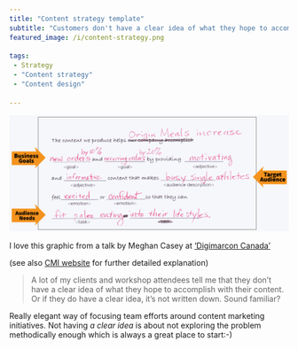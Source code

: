 ```yaml
---
title: "Content strategy template"
subtitle: "Customers don't have a clear idea of what they hope to accomplish with their content. Or if they do have a clear idea, it's not written down."
featured_image: /i/content-strategy.png

tags:
 - Strategy
 - "Content strategy"
 - "Content design"

---
```

![Customers don't have a clear idea of what they hope to accomplish with their content. Or if they do have a clear idea, it's not written down.](/i/content-strat-template-dk.jpg)

I love this graphic from a talk by Meghan Casey at <a href="http://digimarconcanada.ca/keep-your-content-on-strategy-with-this-single-statement-templates/" title="Check out the conference site">‘Digimarcon Canada’</a> 

(see also [CMI website](https://contentmarketinginstitute.com/2016/01/content-on-strategy-templates/) for further detailed explanation)

> A lot of my clients and workshop attendees tell me that they don’t have a clear idea of what they hope to accomplish with their content. Or if they do have a clear idea, it’s not written down. Sound familiar?

Really elegant way of focusing team efforts around content marketing initiatives. Not having _a clear idea_ is about not exploring the problem methodically enough which is always a great place to start:-)

